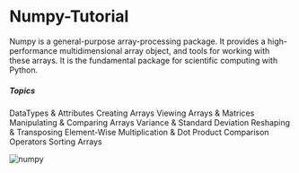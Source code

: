 # Numpy-Tutorial

Numpy is a general-purpose array-processing package. It provides a high-performance multidimensional array object, and tools for working with these arrays. It is the fundamental package for scientific computing with Python.

##### Topics
DataTypes & Attributes
Creating Arrays
Viewing Arrays & Matrices
Manipulating & Comparing Arrays
Variance & Standard Deviation
Reshaping & Transposing
Element-Wise Multiplication & Dot Product
Comparison Operators
Sorting Arrays

![numpy](https://user-images.githubusercontent.com/22809891/160057630-0ac7ed7e-8d1b-48e9-a802-8ee852483fb7.jpg)
